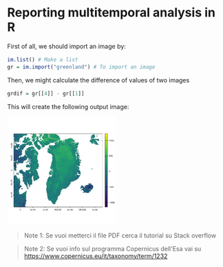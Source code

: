 # Reporting multitemporal analysis in R

First of all, we should import an image by:
```r
im.list() # Make a list
gr = im.import("greenland") # To import an image
```

Then, we might calculate the difference of values of two images
```r
grdif = gr[[4]] - gr[[1]]
```
This will create the following output image: 

<img src="../Pics/output.jpeg" width=50% />

> Note 1: Se vuoi metterci il file PDF cerca il tutorial su Stack overflow

> Note 2: Se vuoi info sul programma Copernicus dell'Esa vai su https://www.copernicus.eu/it/taxonomy/term/1232







